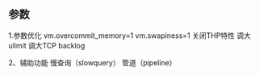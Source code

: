 ## 参数
1.参数优化
    vm.overcommit_memory=1
    vm.swapiness=1
    关闭THP特性
    调大ulimit
    调大TCP backlog
    
2、辅助功能
    慢查询（slowquery）
    管道（pipeline）    